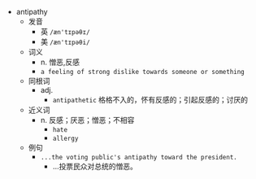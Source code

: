 - antipathy
  - 发音
    - 英 `/æn'tɪpəθɪ/`
    - 美 `/æn'tɪpəθi/`
  - 词义
    - n. 憎恶,反感
    - `a feeling of strong dislike towards someone or something`
  - 同根词
    - adj.
      - `antipathetic` 格格不入的，怀有反感的；引起反感的；讨厌的
  - 近义词
    - n. 反感；厌恶；憎恶；不相容
      - `hate`
      - `allergy`
  - 例句
    - `...the voting public's antipathy toward the president.`
      - …投票民众对总统的憎恶。

